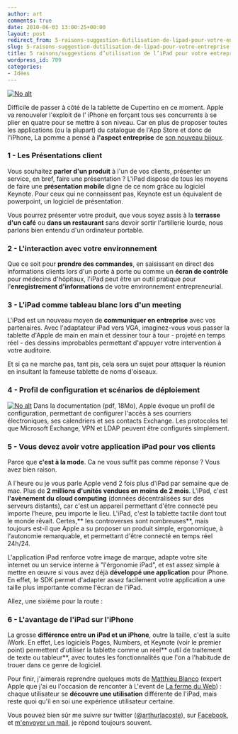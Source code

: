 ```yaml
---
author: art
comments: true
date: 2010-06-03 13:00:25+00:00
layout: post
redirect_from: 5-raisons-suggestion-dutilisation-de-lipad-pour-votre-entreprise/
slug: 5-raisons-suggestion-dutilisation-de-lipad-pour-votre-entreprise
title: 5 raisons/suggestions d’utilisation de l’iPad pour votre entreprise
wordpress_id: 709
categories:
- Idées
---
```


<a href="https://static.irz.fr/2010/05/ipad.png"><img alt="No alt" data-src="https://static.irz.fr/2010/05/ipad.png" src="https://static.irz.fr/thumb.php?size=<100&crop=0&src=https://static.irz.fr/2010/05/ipad.png" /></a>

Difficile de passer à côté de la tablette de Cupertino en ce moment. Apple va renouveler l'exploit de l' iPhone en forçant tous ses concurrents à se plier en quatre pour se mettre à son niveau. Car en plus de proposer toutes les applications (ou la plupart) du catalogue de l'App Store et donc de l'iPhone, La pomme a pensé à **l'aspect entreprise** de [son nouveau bijoux](https://irz.fr/sortie-de-ipad-en-france).



### 1 - Les Présentations client



Vous souhaitez **parler d'un produit** à l'un de vos clients, présenter un service, en bref, faire une présentation ? L'iPad dispose de tous les moyens de faire une **présentation mobile** digne de ce nom grâce au logiciel Keynote. Pour ceux qui ne connaissent pas, Keynote est un équivalent de powerpoint, un logiciel de présentation.

Vous pourrez présenter votre produit, que vous soyez assis à la **terrasse d'un café** ou **dans un restaurant** sans devoir sortir l'artillerie lourde, nous parlons bien entendu d'un ordinateur portable.



### 2 - L'interaction avec votre environnement



Que ce soit pour **prendre des commandes**, en saisissant en direct des informations clients lors d'un porte à porte ou comme un **écran de contrôle** pour médecins d'hôpitaux, l'iPad peut être un outil pratique pour l'**enregistrement d'informations** de votre environnement entrepreneurial.





### 3 - L'iPad comme tableau blanc lors d'un meeting



L'iPad est un nouveau moyen de **communiquer en entreprise** avec vos partenaires. Avec l'adaptateur iPad vers VGA, imaginez-vous vous passer la tablette d'Apple de main en main et dessiner tour à tour - projeté en temps réel - des dessins improbables permettant d'appuyer votre intervention à votre auditoire.

Et si ça ne marche pas, tant pis, cela sera un sujet pour attaquer la réunion en insultant la fameuse tablette de noms d'oiseaux.



### 4 - Profil de configuration et scénarios de déploiement



<a href="https://static.irz.fr/2010/05/ipad-entreprise.png"><img alt="No alt" data-src="https://static.irz.fr/2010/05/ipad-entreprise.png" src="https://static.irz.fr/thumb.php?size=<100&crop=0&src=https://static.irz.fr/2010/05/ipad-entreprise.png" /></a>
Dans la documentation (pdf, 18Mo), Apple évoque un profil de configuration, permettant de configurer l'accès à ses courriers électroniques, ses calendriers et ses contacts Exchange. Les protocoles tel que Microsoft Exchange, VPN et LDAP peuvent être configurés simplement.



### 5 - Vous devez avoir votre application iPad pour vos clients



Parce que **c'est à la mode**. Ca ne vous suffit pas comme réponse ? Vous avez bien raison.

A l'heure ou je vous parle Apple vend 2 fois plus d'iPad par semaine que de mac. Plus de **2 millions d'unités vendues en moins de 2 mois**. L'iPad, c'est **l'avènement du cloud computing** (données décentralisées sur des serveurs distants), car c'est un appareil permettant d'être connecté peu importe l'heure, peu importe le lieu. L'iPad, c'est la tablette tactile dont tout le monde rêvait. Certes,** les controverses sont nombreuses**, mais toujours est-il que Apple a su proposer un produit simple, ergonomique, à l'autonomie remarquable, et permettant d'être connecté en temps réel 24h/24.

L'application iPad renforce votre image de marque, adapte votre site internet ou un service interne à "l'érgonomie iPad", et est assez simple à mettre en œuvre si vous avez déjà **développé une application** pour iPhone. En effet, le SDK permet d'adapter assez facilement votre application a une taille plus importante comme l'écran de l'iPad.

Allez, une sixième pour la route :



### 6 - L'avantage de l'iPad sur l'iPhone



La grosse **différence entre un iPad et un iPhone**, outre la taille, c'est la suite iWork. En effet, Les logiciels Pages, Numbers, et Keynote (voir le premier point) permettent d'utiliser la tablette comme un réel** outil de traitement de texte ou tableur**, avec toutes les fonctionnalités que l'on a l'habitude de trouer dans ce genre de logiciel.

Pour finir, j'aimerais reprendre quelques mots de [Matthieu Blanco](http://matthieublanco.fr) (expert Apple que j'ai eu l'occasion de renconter à L'event de [La ferme du Web](http://www.lafermeduweb.net/)) : chaque utilisateur se **découvre une utilisation** différente de l'iPad, mais reste quoi qu'il en soi une expérience utilisateur certaine.

Vous pouvez bien sûr me suivre sur twitter (@[arthurlacoste](http://twitter.com/arthurlacoste)), sur [Facebook](http://facebook.com/lacostearthur), et [m'envoyer un mail](contact/), je répond toujours souvent.
